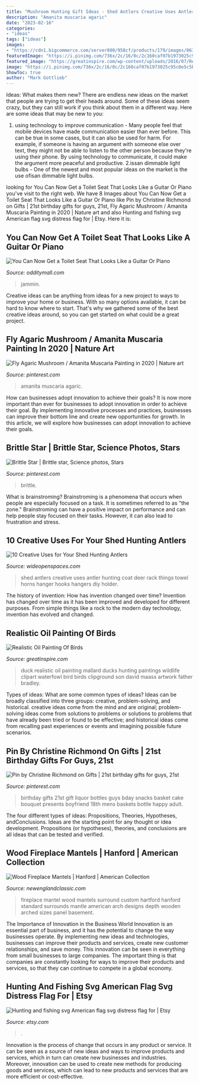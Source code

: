 ```yaml
---
title: "Mushroom Hunting Gift Ideas - Shed Antlers Creative Uses Antler Hunting Coat Deer Rack Things Towel Horns Hanger Hooks Hangers Diy Holder"
description: "Amanita muscaria agaric"
date: "2023-02-16"
categories:
- "ideas"
tags: ["ideas"]
images:
- "https://cdn1.bigcommerce.com/server800/958cf/products/179/images/863/hanford-wood-fireplace-mantel-1__17351.1308837875.800.500.jpg?c=2"
featuredImage: "https://i.pinimg.com/736x/2c/16/0c/2c160caf07b1973025c95c0e5c5bcce8.jpg"
featured_image: "https://greatinspire.com/wp-content/uploads/2016/07/Realistic-Oil-Painting-of-Birds-23.jpg"
image: "https://i.pinimg.com/736x/2c/16/0c/2c160caf07b1973025c95c0e5c5bcce8.jpg"
ShowToc: true
author: "Mark Gottlieb"
---
```



Ideas: What makes them new?
There are endless new ideas on the market that people are trying to get their heads around. Some of these ideas seem crazy, but they can still work if you think about them in a different way. Here are some ideas that may be new to you: 
1. using technology to improve communication - Many people feel that mobile devices have made communication easier than ever before. This can be true in some cases, but it can also be used for harm. For example, if someone is having an argument with someone else over text, they might not be able to listen to the other person because they're using their phone. By using technology to communicate, it could make the argument more peaceful and productive. 
2.issan dimmable light bulbs - One of the newest and most popular ideas on the market is the use ofisan dimmable light bulbs.

	

		
looking for You Can Now Get a Toilet Seat That Looks Like a Guitar Or Piano you've visit to the right web. We have 8 Images about You Can Now Get a Toilet Seat That Looks Like a Guitar Or Piano like Pin by Christine Richmond on Gifts | 21st birthday gifts for guys, 21st, Fly Agaric Mushroom / Amanita Muscaria Painting in 2020 | Nature art and also Hunting and fishing svg American flag svg distress flag for | Etsy. Here it is:
		
    
## You Can Now Get A Toilet Seat That Looks Like A Guitar Or Piano

<img loading=lazy src="https://odditymall.com/includes/content/upload/jammin-johns-guitar-and-piano-toilet-seats-8127.jpg" onerror="this.onerror=null;this.src='https://tse3.mm.bing.net/th?id=OIP.dkBY5-ysxUYMSJegKHyaKAHaFj&amp;pid=15.1';" alt="You Can Now Get a Toilet Seat That Looks Like a Guitar Or Piano">

_Source: odditymall.com_

>jammin. 

	

Creative ideas can be anything from ideas for a new project to ways to improve your home or business. With so many options available, it can be hard to know where to start. That's why we gathered some of the best creative ideas around, so you can get started on what could be a great project.

    
## Fly Agaric Mushroom / Amanita Muscaria Painting In 2020 | Nature Art

<img loading=lazy src="https://i.pinimg.com/736x/a9/76/c1/a976c1f687d265597a6ecc24d379b834.jpg" onerror="this.onerror=null;this.src='https://tse4.mm.bing.net/th?id=OIP.DuRJl-SlMW7DQvxxbwmjVQHaLH&amp;pid=15.1';" alt="Fly Agaric Mushroom / Amanita Muscaria Painting in 2020 | Nature art">

_Source: pinterest.com_

>amanita muscaria agaric. 

	

How can businesses adopt innovation to achieve their goals?
It is now more important than ever for businesses to adopt innovation in order to achieve their goal. By implementing innovative processes and practices, businesses can improve their bottom line and create new opportunities for growth. In this article, we will explore how businesses can adopt innovation to achieve their goals.

    
## Brittle Star | Brittle Star, Science Photos, Stars

<img loading=lazy src="https://i.pinimg.com/736x/2c/16/0c/2c160caf07b1973025c95c0e5c5bcce8.jpg" onerror="this.onerror=null;this.src='https://tse4.mm.bing.net/th?id=OIP.7hSBES7kK8-z4TzbUv9x_wHaE4&amp;pid=15.1';" alt="Brittle Star | Brittle star, Science photos, Stars">

_Source: pinterest.com_

>brittle. 

	

What is brainstroming?
Brainstroming is a phenomena that occurs when people are especially focused on a task. It is sometimes referred to as "the zone." Brainstroming can have a positive impact on performance and can help people stay focused on their tasks. However, it can also lead to frustration and stress.

    
## 10 Creative Uses For Your Shed Hunting Antlers

<img loading=lazy src="http://cdn0.wideopenspaces.com/wp-content/uploads/2016/02/Coat-Rack-1024x768.jpg" onerror="this.onerror=null;this.src='https://tse2.mm.bing.net/th?id=OIP.I9d0uXoLEHb6racb6l2bIwHaFj&amp;pid=15.1';" alt="10 Creative Uses for Your Shed Hunting Antlers">

_Source: wideopenspaces.com_

>shed antlers creative uses antler hunting coat deer rack things towel horns hanger hooks hangers diy holder. 

	

The history of invention: How has invention changed over time?
Invention has changed over time as it has been improved and developed for different purposes. From simple things like a rock to the modern day technology, invention has evolved and changed.

    
## Realistic Oil Painting Of Birds

<img loading=lazy src="https://greatinspire.com/wp-content/uploads/2016/07/Realistic-Oil-Painting-of-Birds-23.jpg" onerror="this.onerror=null;this.src='https://tse3.mm.bing.net/th?id=OIP.-KFnAg5z0W0wuZWoGk3ffAHaJO&amp;pid=15.1';" alt="Realistic Oil Painting Of Birds">

_Source: greatinspire.com_

>duck realistic oil painting mallard ducks hunting paintings wildlife clipart waterfowl bird birds clipground son david maass artwork father bradley. 

	

Types of ideas: What are some common types of ideas?
Ideas can be broadly classified into three groups: creative, problem-solving, and historical. creative ideas come from the mind and are original; problem-solving ideas come from solutions to problems or solutions to problems that have already been tried or found to be effective; and historical ideas come from recalling past experiences or events and imagining possible future scenarios.

    
## Pin By Christine Richmond On Gifts | 21st Birthday Gifts For Guys, 21st

<img loading=lazy src="https://i.pinimg.com/originals/3a/6a/04/3a6a04be679d191a69a80cc4aaf22ec4.jpg" onerror="this.onerror=null;this.src='https://tse1.mm.bing.net/th?id=OIP._7XVyol9otg04ckK14JRnQHaMY&amp;pid=15.1';" alt="Pin by Christine Richmond on Gifts | 21st birthday gifts for guys, 21st">

_Source: pinterest.com_

>birthday gifts 21st gift liquor bottles guys bday snacks basket cake bouquet presents boyfriend 18th mens baskets bottle happy adult. 

	

The four different types of ideas: Propositions, Theories, Hypotheses, andConclusions.
Ideas are the starting point for any thought or idea development. Propositions (or hypotheses), theories, and conclusions are all ideas that can be tested and verified.

    
## Wood Fireplace Mantels | Hanford | American Collection

<img loading=lazy src="https://cdn1.bigcommerce.com/server800/958cf/products/179/images/863/hanford-wood-fireplace-mantel-1__17351.1308837875.800.500.jpg?c=2" onerror="this.onerror=null;this.src='https://tse2.mm.bing.net/th?id=OIP.gikLVIa1bfPkO3A8CdJdfgHaF7&amp;pid=15.1';" alt="Wood Fireplace Mantels | Hanford | American Collection">

_Source: newenglandclassic.com_

>fireplace mantel wood mantels surround custom hartford hanford standard surrounds mantle american arch designs depth wooden arched sizes panel basement. 

	

The Importance of Innovation in the Business World
Innovation is an essential part of business, and it has the potential to change the way businesses operate. By implementing new ideas and technologies, businesses can improve their products and services, create new customer relationships, and save money. This innovation can be seen in everything from small businesses to large companies. The important thing is that companies are constantly looking for ways to improve their products and services, so that they can continue to compete in a global economy.

    
## Hunting And Fishing Svg American Flag Svg Distress Flag For | Etsy

<img loading=lazy src="https://i.etsystatic.com/27620866/r/il/8a4a7a/2949594263/il_1588xN.2949594263_6pjn.jpg" onerror="this.onerror=null;this.src='https://tse4.mm.bing.net/th?id=OIP.EmrPdlVF9d0qle3X3u9KiQHaF7&amp;pid=15.1';" alt="Hunting and fishing svg American flag svg distress flag for | Etsy">

_Source: etsy.com_

>. 

	

Innovation is the process of change that occurs in any product or service. It can be seen as a source of new ideas and ways to improve products and services, which in turn can create new businesses and industries. Moreover, innovation can be used to create new methods for producing goods and services, which can lead to new products and services that are more efficient or cost-effective.


